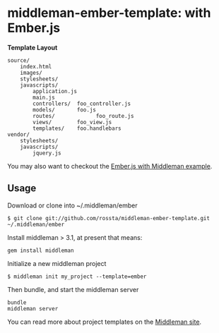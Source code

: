 middleman-ember-template: with Ember.js
=======================================

**Template Layout**

	source/
		index.html
		images/
		stylesheets/
		javascripts/
			application.js
			main.js
			controllers/  foo_controller.js
			models/       foo.js
			routes/  			foo_route.js
			views/        foo_view.js
			templates/    foo.handlebars
	vendor/
		stylesheets/
		javascripts/
			jquery.js

You may also want to checkout the [Ember.js with Middleman example](https://github.com/GutenYe/example-ember-with-middleman).

Usage
-----

Download or clone into ~/.middleman/ember

```
$ git clone git://github.com/rossta/middleman-ember-template.git ~/.middleman/ember
```

Install middleman > 3.1, at present that means:
```
gem install middleman
```

Initialize a new middleman project

```
$ middleman init my_project --template=ember
```

Then bundle, and start the middleman server
```
bundle
middleman server
```

You can read more about project templates on the [Middleman site](http://middlemanapp.com/getting-started/welcome/).
